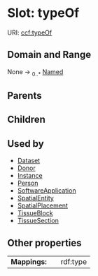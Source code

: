 
# Slot: typeOf




URI: [ccf:typeOf](http://purl.org/ccf/typeOf)


## Domain and Range

None &#8594;  <sub>0..\*</sub> [Named](Named.md)

## Parents


## Children


## Used by

 * [Dataset](Dataset.md)
 * [Donor](Donor.md)
 * [Instance](Instance.md)
 * [Person](Person.md)
 * [SoftwareApplication](SoftwareApplication.md)
 * [SpatialEntity](SpatialEntity.md)
 * [SpatialPlacement](SpatialPlacement.md)
 * [TissueBlock](TissueBlock.md)
 * [TissueSection](TissueSection.md)

## Other properties

|  |  |  |
| --- | --- | --- |
| **Mappings:** | | rdf:type |

